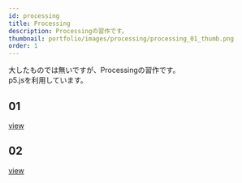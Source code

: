 ```yaml
---
id: processing
title: Processing
description: Processingの習作です。
thumbnail: portfolio/images/processing/processing_01_thumb.png
order: 1
---
```


大したものでは無いですが、Processingの習作です。  
p5.jsを利用しています。


## 01
<dynamic-image path="portfolio/images/processing/processing_01.gif" alt="processingイメージ" ></dynamic-image>
<a href="https://nogson.github.io/p5js_sample/" class="link-text-right">view</a>


## 02
<dynamic-image path="portfolio/images/processing/processing_02.gif" alt="processingイメージ" ></dynamic-image>
<a href="https://nogson.github.io/p5js_sample2/" class="link-text-right">view</a>

